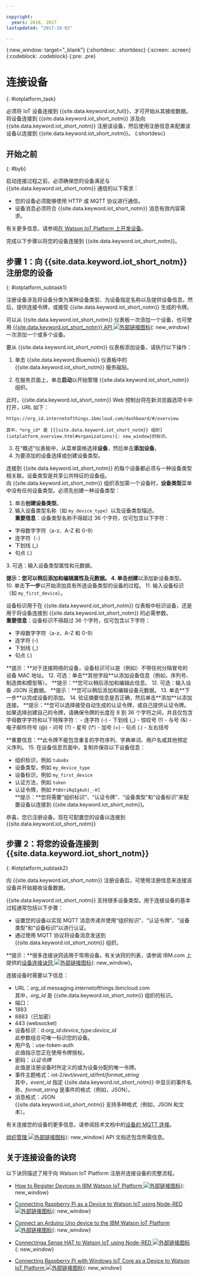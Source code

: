 ```yaml
---

copyright:
  years: 2016, 2017
lastupdated: "2017-10-02"

---
```


{:new_window: target="_blank"}
{:shortdesc: .shortdesc}
{:screen: .screen}
{:codeblock: .codeblock}
{:pre: .pre}

# 连接设备
{: #iotplatform_task}

必须将 IoT 设备连接到 {{site.data.keyword.iot_full}}，才可开始从其接收数据。将设备连接到 {{site.data.keyword.iot_short_notm}} 涉及向 {{site.data.keyword.iot_short_notm}} 注册该设备，然后使用注册信息来配置该设备以连接到 {{site.data.keyword.iot_short_notm}}。
{:shortdesc}

## 开始之前
{: #byb}

启动连接过程之前，必须确保您的设备满足与 {{site.data.keyword.iot_short_notm}} 通信的以下需求：

- 您的设备必须能够使用 HTTP 或 MQTT 协议进行通信。
- 设备消息必须符合 {{site.data.keyword.iot_short_notm}} 消息有效内容需求。

有关更多信息，请参阅[在 Watson IoT Platform 上开发设备](https://console.ng.bluemix.net/docs/services/IoT/devices/device_dev_index.html)。

完成以下步骤以将您的设备连接到 {{site.data.keyword.iot_short_notm}}。

## 步骤 1：向 {{site.data.keyword.iot_short_notm}} 注册您的设备  
{: #iotplatform_subtask1}

注册设备涉及将设备分类为某种设备类型、为设备指定名称以及提供设备信息。然后，提供连接令牌，或接受 {{site.data.keyword.iot_short_notm}} 生成的令牌。

可以从 {{site.data.keyword.iot_short_notm}} 仪表板一次添加一个设备，也可使用 [{{site.data.keyword.iot_short_notm}} API ![外部链接图标](../../icons/launch-glyph.svg "外部链接图标")](https://docs.internetofthings.ibmcloud.com/apis/swagger/v0002/orgAdmin.html#!/Device_Bulk_Configuration){: new_window} 一次添加一个或多个设备。

要从 {{site.data.keyword.iot_short_notm}} 仪表板添加设备，请执行以下操作：

1. 单击 {{site.data.keyword.Bluemix}} 仪表板中的 {{site.data.keyword.iot_short_notm}} 服务磁贴。

2. 在服务页面上，单击**启动**以开始管理 {{site.data.keyword.iot_short_notm}} 组织。

  此时，{{site.data.keyword.iot_short_notm}} Web 控制台将在新浏览器选项卡中打开，URL 如下：

 ```
 https://org_id.internetofthings.ibmcloud.com/dashboard/#/overview
 ```

    其中，*org_id* 是 [{{site.data.keyword.iot_short_notm}} 组织](iotplatform_overview.html#organizations){: new_window}的标识。

3. 在“概述”仪表板中，从菜单窗格选择**设备**，然后单击**添加设备**。
5. 为要添加的设备选择或创建设备类型。
  
连接到 {{site.data.keyword.iot_short_notm}} 的每个设备都必须与一种设备类型相关联。设备类型是共享公共特征的设备组。  
向 {{site.data.keyword.iot_short_notm}} 组织添加第一个设备时，**设备类型**菜单中没有任何设备类型。必须先创建一种设备类型：
 1. 单击**创建设备类型**。
 2. 输入设备类型名称（如 `my_device_type`）以及设备类型描述。   
 **重要信息**：设备类型名称不得超过 36 个字符，仅可包含以下字符：
 <ul>
  <li>字母数字字符（a-z、A-Z 和 0-9）</li>
  <li>连字符（-）</li>
  <li>下划线 (&lowbar;)</li>
  <li>句点 (.)</li>
  </ul>
 3. 可选：输入设备类型属性和元数据。
     
 **提示：**您可以稍后添加和编辑属性及元数据。
 4. 单击**创建**以添加新设备类型。
10. 单击**下一步**以开始添加具有所选设备类型的设备的过程。
11. 输入设备标识（如 `my_first_device`）。
  
设备标识用于在 {{site.data.keyword.iot_short_notm}} 仪表板中标识设备，还是用于将设备连接到 {{site.data.keyword.iot_short_notm}} 的必需参数。  
**重要信息**：设备标识不得超过 36 个字符，仅可包含以下字符：
 <ul>
 <li>字母数字字符（a-z、A-Z 和 0-9）</li>
 <li>连字符 (-)</li>
 <li>下划线 (&lowbar;)</li>
 <li>句点 (.)</li>  
 </ul>
 **提示：**对于连接网络的设备，设备标识可以是（例如）不带任何分隔冒号的设备 MAC 地址。  
12. 可选：单击**其他字段**以添加设备信息（例如，序列号、制造商和模型等）。  
 **提示：**您可以稍后添加和编辑此信息。
12. 可选：输入设备 JSON 元数据。  
 **提示：**您可以稍后添加和编辑设备元数据。
13. 单击**下一步**以完成设备的添加。
14. 验证摘要信息是否正确，然后单击**添加**以添加连接。  
**提示：**您可以选择接受自动生成的认证令牌，或自己提供认证令牌。  
如果选择创建自己的令牌，请确保令牌的长度在 8 到 36 个字符之间，并且仅包含字母数字字符和以下特殊字符：
 - 连字符 (-)
 - 下划线 (&lowbar;)
 - 惊叹号 (!)
 - 与号 (&)
 - 电子邮件符号 (@)
 - 问号 (?)
 - 星号 (\*)
 - 加号 (+)
 - 句点 (.)
 - 左右括号  

 **重要信息：**此令牌不能包含重复的字符序列、字典单词、用户名或其他预定义序列。
15. 在设备信息页面中，复制并保存以下设备信息：  
 - 组织标识，例如 `tubo8x`
 - 设备类型，例如 `my_device_type`
 - 设备标识，例如 `my_first_device`
 - 认证方法，例如 `token`
 - 认证令牌，例如 `PtBVriRqIg4uh)_-Kl`  
  **提示：**您将需要“组织标识”、“认证令牌”、“设备类型”和“设备标识”来配置设备以连接到 {{site.data.keyword.iot_short_notm}}。  

恭喜，您已注册设备。现在可配置您的设备以连接到 {{site.data.keyword.iot_short_notm}}

## 步骤 2：将您的设备连接到 {{site.data.keyword.iot_short_notm}}
{: #iotplatform_subtask2}

向 {{site.data.keyword.iot_short_notm}} 注册设备后，可使用注册信息来连接该设备并开始接收设备数据。

{{site.data.keyword.iot_short_notm}} 支持很多设备类型。用于连接设备的基本过程通常包括以下步骤：
- 设置您的设备以实现 MQTT 消息传递并使用“组织标识”、“认证令牌”、“设备类型”和“设备标识”以进行认证。  
- 通过使用 MQTT 协议将设备消息发送到 {{site.data.keyword.iot_short_notm}} 组织。

**提示：**很多连接诀窍适用于常用设备。有关诀窍的列表，请参阅 IBM.com 上提供的[设备连接诀窍 ![外部链接图标](../../icons/launch-glyph.svg "外部链接图标")](https://developer.ibm.com/recipes/tutorials/category/internet-of-things-iot/){: new_window}。

连接设备时需要以下信息：
- URL：*org_id*.messaging.internetofthings.ibmcloud.com  
其中，*org_id* 是 {{site.data.keyword.iot_short_notm}} 组织的标识。
- 端口：
 - 1883
 - 8883（已加密）
 - 443 (websocket)
- 设备标识：d:*org_id*:*device_type*:*device_id*  
此参数组合可唯一标识您的设备。
- 用户名：use-token-auth  
此值指示您正在使用令牌授权。
- 密码：*认证令牌*  
此值是注册设备时所定义的或为设备分配的唯一令牌。
- 事件主题格式：iot-2/evt/*event_id*/fmt/*format_string*  
其中，*event_id* 指定 {{site.data.keyword.iot_short_notm}} 中显示的事件名称，*format_string* 是事件的格式（例如，JSON）。
- 消息格式：JSON  
 {{site.data.keyword.iot_short_notm}} 支持多种格式（例如，JSON 和文本）。

有关连接您的设备的更多信息，请参阅技术文档中的[设备的 MQTT 连接](devices/mqtt.html)。


[组织管理 ![外部链接图标](../../icons/launch-glyph.svg "外部链接图标")](https://docs.internetofthings.ibmcloud.com/apis/swagger/v0002/orgAdmin.html){: new_window} API 文档还包含所需信息。

## 关于连接设备的诀窍

以下诀窍描述了用于向 Watson IoT Platform 注册并连接设备的完整流程。

- [How to Register Devices in IBM Watson IoT Platform ![外部链接图标](../../icons/launch-glyph.svg "外部链接图标")](https://developer.ibm.com/recipes/tutorials/how-to-register-devices-in-ibm-iot-foundation/){: new_window}

- [Connecting Raspberry Pi as a Device to Watson IoT using Node-RED ![外部链接图标](../../icons/launch-glyph.svg "外部链接图标")](https://developer.ibm.com/recipes/tutorials/deploy-watson-iot-node-on-raspberry-pi/){: new_window}

- [Connect an Arduino Uno device to the IBM Watson IoT Platform ![外部链接图标](../../icons/launch-glyph.svg "外部链接图标")](https://developer.ibm.com/recipes/tutorials/connect-an-arduino-uno-device-to-the-ibm-internet-of-things-foundation/){: new_window}

- [Connectinga Sense HAT to Watson IoT using Node-RED ![外部链接图标](../../icons/launch-glyph.svg "外部链接图标")](https://developer.ibm.com/recipes/tutorials/connecting-a-sense-hat-to-watson-iot-using-node-red/){: new_window}

- [Connecting Raspberry Pi with Windows IoT Core as a Device to Watson IoT Platform ![外部链接图标](../../icons/launch-glyph.svg "外部链接图标")](https://developer.ibm.com/recipes/tutorials/connecting-raspberry-pi-with-windows-iot-core-as-a-device-to-watson-iot-using-node-red/){: new_window}
